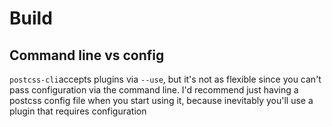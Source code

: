 # Build

## Command line vs config

`postcss-cli`accepts plugins via `--use`, but it's not as flexible since you can't
pass configuration via the command line. I'd recommend just having a postcss config file
when you start using it, because inevitably you'll use a plugin that requires configuration